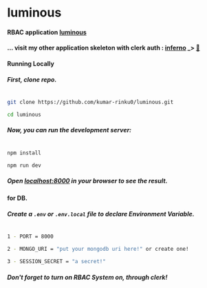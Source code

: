 # luminous

####  RBAC application [luminous](https://luminous-beta.vercel.app)
####  ... visit my other application skeleton with clerk auth : [inferno](https://infer-no.vercel.app) _> [🚀](https://infer-no.vercel.app)

#### Running Locally

##### First, clone repo.
```bash

git clone https://github.com/kumar-rinku0/luminous.git

cd luminous

```

##### Now, you can run the development server:

```bash

npm install

npm run dev

```

##### Open [localhost:8000](http://localhost:8000) in your browser to see the result.


#### for DB.

##### Create a ``` .env ``` or ``` .env.local ``` file to declare Environment Variable.

```bash

1 - PORT = 8000

2 - MONGO_URI = "put your mongodb uri here!" or create one!

3 - SESSION_SECRET = "a secret!"

```

##### Don't forget to turn on RBAC System on, through clerk!
